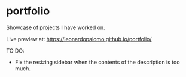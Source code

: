 # portfolio
Showcase of projects I have worked on.

Live preview at: https://leonardopalomo.github.io/portfolio/

TO DO:
- Fix the resizing sidebar when the contents of the description is too much.
